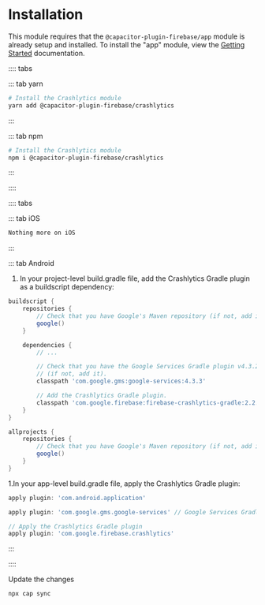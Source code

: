 # Installation

This module requires that the `@capacitor-plugin-firebase/app` module is already setup and installed. To install the "app" module, view the
[Getting Started](/) documentation.

:::: tabs
 
::: tab yarn
```bash
# Install the Crashlytics module
yarn add @capacitor-plugin-firebase/crashlytics

```
:::
 
 
::: tab npm
```bash
# Install the Crashlytics module
npm i @capacitor-plugin-firebase/crashlytics

```
:::
 
::::

:::: tabs
 
::: tab iOS
```bash
Nothing more on iOS
```
:::
 
 
::: tab Android
1. In your project-level build.gradle file, add the Crashlytics Gradle plugin as a buildscript dependency:

``` groovy
buildscript {
    repositories {
        // Check that you have Google's Maven repository (if not, add it).
        google()
    }

    dependencies {
        // ...

        // Check that you have the Google Services Gradle plugin v4.3.2 or later
        // (if not, add it).
        classpath 'com.google.gms:google-services:4.3.3'

        // Add the Crashlytics Gradle plugin.
        classpath 'com.google.firebase:firebase-crashlytics-gradle:2.2.0'
    }
}

allprojects {
    repositories {
        // Check that you have Google's Maven repository (if not, add it).
        google()
    }
}
```

1.In your app-level build.gradle file, apply the Crashlytics Gradle plugin:

``` groovy
apply plugin: 'com.android.application'

apply plugin: 'com.google.gms.google-services' // Google Services Gradle plugin

// Apply the Crashlytics Gradle plugin
apply plugin: 'com.google.firebase.crashlytics'
```
:::
 
::::

Update the changes
```bash
npx cap sync
```